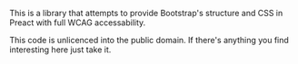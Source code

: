 This is a library that attempts to provide Bootstrap's structure and CSS in Preact with full WCAG accessability.

This code is unlicenced into the public domain. If there's anything you find interesting here just take it.